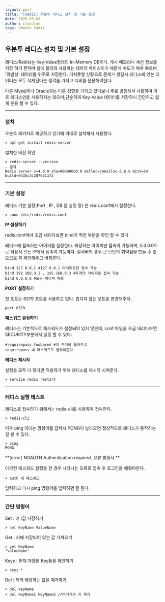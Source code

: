 ```yaml
---
layout: post
title: '[Redis] 우분투 레디스 설치 및 기본 설정'
date: 2020-03-01
author: cloudjun
tags: ubuntu redis
---
```



## 우분투 레디스 설치 및 기본 설정

레디스(Redis)는 Key-Value형태의 In-Memory DB이다. 캐시 메모리나 세션 정보를 저장 하기 편하며 램에 올라와 사용하는 데이터 베이스이기 때문에 속도가 매우 빠르며 '휘발성' 데이터를 위주로 저장한다. 피치못할 상황으로 문제가 생길시 레디스에 있는 데이터는 모두 삭제된다는 생각을 가지고 디비를 운용해야한다.

다른 Mysql이나 Oracle과는 다른 성향을 가지고 있다보니 주로 병행해서 사용하며 따로 레디스만을 사용하지는 않으며,단순하게 Key-Value 데이터를 저장하니 간단하고 쉽게 운용 할 수 있다.

---

### 설치

우분투 패키지로 제공하고 있기에 이대로 설치해서 사용했다.

```shell
> apt-get install redis-server
```

설치한 버전 확인

```
> redis-server --version
- 결과
Redis server v=4.0.9 sha=00000000:0 malloc=jemalloc-3.6.0 bits=64 build=9435c3c2879311f3
```

---

### 기본 설정

레디스 기본 설정(Port , IP , DB 램 설정 등) 은 redis.conf에서 설정한다.

```
> nano /etc/redis/redis.conf
```

**IP 설정하기**<br>

redis.conf에서 조금 내리다보면 bind가 적힌 부분을 확인 할 수 있다.

레디스에 접속하는 아이피를 설정한다. 해당하는 아이피만 접속이 가능하며, 0.0.0.0으로 적용시 모든 IP에서 접속이 가능하다. 실서버의 경우 큰 보안의 취약점을 만들 수 있으므로 꼭 확인해주고 바꿔준다.

```
bind 127.0.0.1 #127.0.0.1 아이피로만 접속 가능
bind 192.168.0.2 , 192.168.0.3 #두개의 아이피로 접속 가능.
bind 0.0.0.0 #모든 아이피 허용
```

**PORT 설정하기**<br>

첫 포트는 6379 포트를 사용하고 있다. 겹치지 않는 포트로 변경해주자.

```
port 6379
```

**패스워드 설정하기**<br>

레디스는 기본적으로 패스워드가 설정되어 있지 않은데, conf 파일을 조금 내리다보면 SECURITY부분에서 설정 할 수 있다.

```
#requirepass foobared #이 주석을 풀어주고
requirepass 내 패스워드로 입력해준다.

```

**레디스 재시작**

설정을 모두 다 했다면 적용하기 위해 레디스를 재시작 시켜준다.

```
> service redis restart
```

----

### 레디스 실행 테스트

레디스를 접속하기 위해서는 redis-cli를 사용하여 접속한다.

```
> redis-cli
```

이후 ping 이라는 명령어를 입력시 PONG이 날라오면 정상적으로 레디스가 동작하는걸 볼 수 있다.

```
> ping
PONG
```

**(error) NOAUTH Authentication required. 오류 발생시 **

아까전 패스워드 설정을 한 경우 나타나는 오류로 접속 후 로그인을 해줘야한다.

```
> auth 내 패스워드
```

입력하고 다시 ping 명령어를 입력하면 잘 된다.

----

### 간단 명령어

Set : 키 /값 저장하기

```
> set KeyName ValueName
```

Get : 키에 저장되어 있는 값 가져오기

```
> get KeyName
"ValueName"
```

Keys : 현재 저장된 Key들을 확인하기

```
> keys *
```

Del : 키와 해당하는 값을 제거하기

```
> del keyName
> del keyName1 keyName2 //여러개의 키 제거
```

